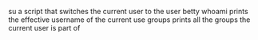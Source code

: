 su a script that switches the current user to the user betty
whoami prints the effective username of the current use
groups prints all the groups the current user is part of
